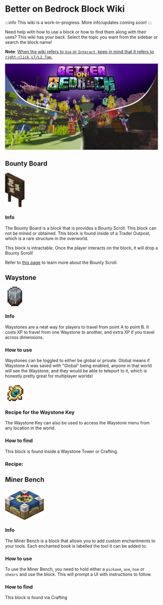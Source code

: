 # Better on Bedrock Block Wiki

:::info
This wiki is a work-in-progress. More info/updates coming soon!
:::

Need help with how to use a block or how to find them along with their uses? This wiki has your back. Select the topic you want from the sidebar or search the block name!

**Note**: <u>When the wiki refers to `Use` or `Interact`, keep in mind that it refers to `right-click`, `LT/L2`, `Tap`.
</u>

![image](/Main/assets/bob-rebrand.png)

## Bounty Board

<div style="display: flex; align-items: center;">
  <img src="/Main/assets/bounty_board.png" alt="Example Image" width="64">
</div>

### Info

The Bounty Board is a block that is provides a Bounty Scroll. This block can not be mined or obtained. This block is found inside of a Trader Outpost, which is a rare structure in the overworld.

This block is intractable. Once the player interacts on the block, it will drop a Bounty Scroll!

Refer to [this page](https://poggy.org/Main/Wiki/items/quests_bounties.html#bounties) to learn more about the Bounty Scroll.

## Waystone

<div style="display: flex; align-items: center;">
  <img src="/Main/assets/waystone.png" alt="Example Image" width="64">
</div>

### Info

Waystones are a neat way for players to travel from point A to point B. It costs XP to travel from one Waystone to another, and extra XP if you travel across dimensions.

### How to use

Waystones can be toggled to either be global or private. Global means if Waystone A was saved with "Global" being enabled, anyone in that world will see the Waystone, and they would be able to teleport to it, which is honestly pretty great for multiplayer worlds!

<div style="display: flex; align-items: center;">
  <img src="/Main/assets/waypoint_marker.png" alt="Example Image" width="64">
</div>

### Recipe for the Waystone Key
<CraftingTable
  :grid="[
    {  image: 'ender_tear' },
    {  image: 'https://minecraft.wiki/images/Gold_Ingot_JE4_BE2.png?80cd6' },
    {  image: 'ender_tear' },
    {  image: 'https://minecraft.wiki/images/Gold_Ingot_JE4_BE2.png?80cd6' },
    {  image: 'https://minecraft.wiki/images/thumb/Ender_Pearl_JE3_BE2.png/150px-Ender_Pearl_JE3_BE2.png?829a7' },
    {  image: 'https://minecraft.wiki/images/Gold_Ingot_JE4_BE2.png?80cd6' },
    {  image: 'ender_tear' },
    {  image: 'https://minecraft.wiki/images/Gold_Ingot_JE4_BE2.png?80cd6' },
    {  image: 'ender_tear' }
  ]"
  :inputTooltips="[
    `<span class='tooltip-title'>Ender Tear</span>`,
    `<span class='tooltip-title'>Gold Ingot</span>`,
    `<span class='tooltip-title'>Ender Tear</span>`,
    `Gold Ingot`,
    `<span class='tooltip-title'>Ender Pearl</span>`,
    `Gold Ingot`,
    `<span class='tooltip-title'>Ender Tear</span>`,
    `<span class='tooltip-title'>Gold Ingot</span>`,
    `<span class='tooltip-title'>Ender Tear</span>`
  ]"
  output="waypoint_marker"
  outputText=""
  outputSlotText="Waystone Key"
/>

The Waystone Key can also be used to access the Waystone menu from any location in the world.

### How to find

This block is found inside a Waystone Tower or Crafting.
### Recipe:

<CraftingTable
  :grid="[
    {  image: 'https://minecraft.wiki/images/Iron_Ingot_JE3_BE2.png?849cb' },
    {  image: 'https://minecraft.wiki/images/thumb/Ender_Pearl_JE3_BE2.png/150px-Ender_Pearl_JE3_BE2.png?829a7' },
    {  image: 'https://minecraft.wiki/images/Iron_Ingot_JE3_BE2.png?849cb' },
    {  image: null },
    {  image: 'ender_tear' },
    {  image: null },
    {  image: 'https://minecraft.wiki/images/Iron_Ingot_JE3_BE2.png?849cb' },
    {  image: 'https://minecraft.wiki/images/Iron_Ingot_JE3_BE2.png?849cb' },
    {  image: 'https://minecraft.wiki/images/Iron_Ingot_JE3_BE2.png?849cb' }
  ]"
  :inputTooltips="[
    `<span class='tooltip-title'>Iron Ingot</span>`,
    `<span class='tooltip-title'>Ender Pearl</span>`,
    `<span class='tooltip-title'>Iron Ingot</span>`,
    ``,
    `<span class='tooltip-title'>Ender Tear</span>`,
    ``,
    `<span class='tooltip-title'>Iron Ingot</span>`,
    `<span class='tooltip-title'>Iron Ingot</span>`,
    `<span class='tooltip-title'>Iron Ingot</span>`
  ]"
  output="waystone"
  outputText="2"
  outputSlotText="Waystone"
/>

## Miner Bench

<div style="display: flex; align-items: center;">
  <img src="/Main/assets/blocks/enchant_table.png" alt="Example Image" width="128">
</div>

<CraftingTable
  :grid="[
    { image: null },
    { image: null },
    { image: null },
    { image: 'tin_ingot' },
    { image: 'book' },
    { image: 'tin_ingot' },
    { image: 'https://minecraft.wiki/images/thumb/Oak_Planks.png/150px-Oak_Planks.png?d9efa' },
    { image: 'https://minecraft.wiki/images/thumb/Oak_Planks.png/150px-Oak_Planks.png?d9efa' },
    { image: 'https://minecraft.wiki/images/thumb/Oak_Planks.png/150px-Oak_Planks.png?d9efa' }
  ]"
  :inputTooltips="[
    ``,
    ``,
    ``,
    `Tin Ingot`,
    `Book`,
    `Tin Ingot`,
    `Planks`,
    `Planks`,
    `Planks`
  ]"
  output="enchant_table"
  outputText=""
  outputSlotText="Stardust Upgrade Template"
  :outputTooltips="[
     `Miner's Bench`,
  ]"
/>

### Info

The Miner Bench is a block that allows you to add custom enchantments to your tools. Each enchanted book is labelled the tool it can be added to.

### How to use

To use the Miner Bench, you need to hold either a `pickaxe`, `axe`, `hoe` or `shears` and use the block. This will prompt a UI with instructions to follow.

### How to find

This block is found via Crafting